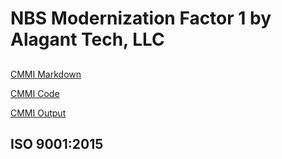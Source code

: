 # NBS Modernization Factor 1 by Alagant Tech, LLC

##
[CMMI Markdown](https://github.com/ericaosta/alagant/blob/main/CMMI.md)


[CMMI Code](https://github.com/ericaosta/alagant/blob/main/CMMI.Rmd)


[CMMI Output](https://github.com/ericaosta/alagant/blob/main/cmmi_2021_sam_ML3_ML4_ML5_world.xlsx)


## ISO 9001:2015
